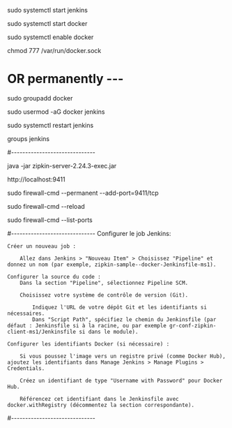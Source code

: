 
sudo systemctl start jenkins

sudo systemctl start docker

sudo systemctl enable docker

chmod 777 /var/run/docker.sock

# OR permanently ---

sudo groupadd docker

sudo usermod -aG docker jenkins

sudo systemctl restart jenkins

groups jenkins

#------------------------------

java -jar zipkin-server-2.24.3-exec.jar

http://localhost:9411

sudo firewall-cmd --permanent --add-port=9411/tcp

sudo firewall-cmd --reload

sudo firewall-cmd --list-ports

#------------------------------
Configurer le job Jenkins:

	Créer un nouveau job :
	
		Allez dans Jenkins > "Nouveau Item" > Choisissez "Pipeline" et donnez un nom (par exemple, zipkin-sample--docker-Jenkinsfile-ms1).
		
	Configurer la source du code :
		Dans la section "Pipeline", sélectionnez Pipeline SCM.
		
		Choisissez votre système de contrôle de version (Git).

			Indiquez l'URL de votre dépôt Git et les identifiants si nécessaires.
			Dans "Script Path", spécifiez le chemin du Jenkinsfile (par défaut : Jenkinsfile si à la racine, ou par exemple gr-conf-zipkin-client-ms1/Jenkinsfile si dans le module).
	
	Configurer les identifiants Docker (si nécessaire) :
		
		Si vous poussez l'image vers un registre privé (comme Docker Hub), ajoutez les identifiants dans Manage Jenkins > Manage Plugins > Credentials.

		Créez un identifiant de type "Username with Password" pour Docker Hub.

		Référencez cet identifiant dans le Jenkinsfile avec docker.withRegistry (décommentez la section correspondante).

#------------------------------